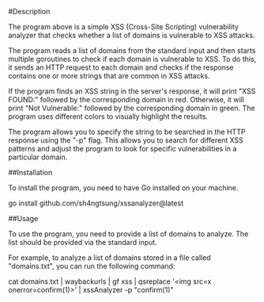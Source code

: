 #Description

The program above is a simple XSS (Cross-Site Scripting) vulnerability analyzer that checks whether a list of domains is vulnerable to XSS attacks.

The program reads a list of domains from the standard input and then starts multiple goroutines to check if each domain is vulnerable to XSS. To do this, it sends an HTTP request to each domain and checks if the response contains one or more strings that are common in XSS attacks.

If the program finds an XSS string in the server's response, it will print "XSS FOUND:" followed by the corresponding domain in red. Otherwise, it will print "Not Vulnerable:" followed by the corresponding domain in green. The program uses different colors to visually highlight the results.

The program allows you to specify the string to be searched in the HTTP response using the "-p" flag. This allows you to search for different XSS patterns and adjust the program to look for specific vulnerabilities in a particular domain.

##Installation

To install the program, you need to have Go installed on your machine.

go install github.com/sh4ngtsung/xssanalyzer@latest

##Usage

To use the program, you need to provide a list of domains to analyze. The list should be provided via the standard input.

For example, to analyze a list of domains stored in a file called "domains.txt", you can run the following command:

cat domains.txt | waybackurls | gf xss | qsreplace '\<img src=x onerror=confirm(1)>' | xssAnalyzer -p "confirm(1)"
